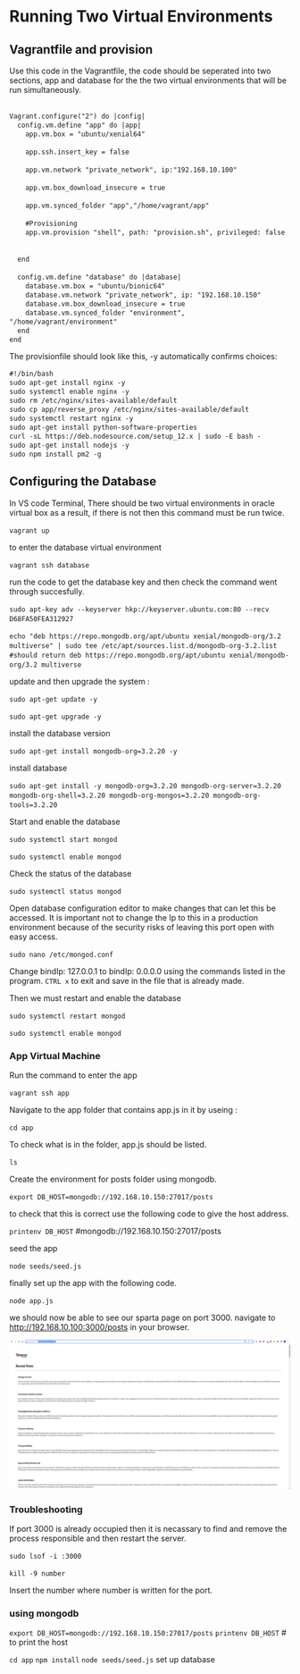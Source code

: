 # Running Two Virtual Environments

## Vagrantfile and provision

Use this code in the Vagrantfile, the code should be seperated into two sections, app and database for the the two virtual environments that will be run simultaneously.

```

Vagrant.configure("2") do |config|
  config.vm.define "app" do |app|
    app.vm.box = "ubuntu/xenial64"

    app.ssh.insert_key = false

    app.vm.network "private_network", ip:"192.168.10.100"

    app.vm.box_download_insecure = true

    app.vm.synced_folder "app","/home/vagrant/app"

    #Provisioning
    app.vm.provision "shell", path: "provision.sh", privileged: false
    

  end

  config.vm.define "database" do |database|
    database.vm.box = "ubuntu/bionic64"
    database.vm.network "private_network", ip: "192.168.10.150"
    database.vm.box_download_insecure = true
    database.vm.synced_folder "environment", "/home/vagrant/environment"
  end
end

```



The provisionfile should look like this, -y automatically confirms choices:

```
#!/bin/bash
sudo apt-get install nginx -y
sudo systemctl enable nginx -y
sudo rm /etc/nginx/sites-available/default
sudo cp app/reverse_proxy /etc/nginx/sites-available/default
sudo systemctl restart nginx -y
sudo apt-get install python-software-properties
curl -sL https://deb.nodesource.com/setup_12.x | sudo -E bash -
sudo apt-get install nodejs -y
sudo npm install pm2 -g
```

## Configuring the Database

In VS code Terminal, There should be two virtual environments in oracle virtual box as a result, if there is not then this command must be run twice.

`vagrant up`

to enter the database virtual environment

`vagrant ssh database`

run the code to get the database key and then check the command went through succesfully.

`sudo apt-key adv --keyserver hkp://keyserver.ubuntu.com:80 --recv D68FA50FEA312927`

`echo "deb https://repo.mongodb.org/apt/ubuntu xenial/mongodb-org/3.2 multiverse" | sudo tee /etc/apt/sources.list.d/mongodb-org-3.2.list #should return deb https://repo.mongodb.org/apt/ubuntu xenial/mongodb-org/3.2 multiverse`

update and then upgrade the system :

`sudo apt-get update -y`

`sudo apt-get upgrade -y`

install the database version

`sudo apt-get install mongodb-org=3.2.20 -y`

install database

`sudo apt-get install -y mongodb-org=3.2.20 mongodb-org-server=3.2.20 mongodb-org-shell=3.2.20 mongodb-org-mongos=3.2.20 mongodb-org-tools=3.2.20`

Start and enable the database

`sudo systemctl start mongod`

`sudo systemctl enable mongod`

Check the status of the database

`sudo systemctl status mongod`

Open database configuration editor to make changes that can let this be accessed. It is important not to change the Ip to this in a production environment because of the security risks of leaving this port open with easy access.

`sudo nano /etc/mongod.conf`

Change bindIp: 127.0.0.1  to bindIp: 0.0.0.0 using the commands listed in the program. `CTRL x` to exit and save in the file that is already made.

Then we must restart and enable the database

`sudo systemctl restart mongod`

`sudo systemctl enable mongod`

### App Virtual Machine

Run the command to enter the app

`vagrant ssh app`

Navigate to the app folder that contains app.js in it by useing :

`cd app`

To check what is in the folder, app.js should be listed.

`ls`

Create the environment for posts folder using mongodb.

`export DB_HOST=mongodb://192.168.10.150:27017/posts`

to check that this is correct use the following code to give the host address. 

` printenv DB_HOST ` #mongodb://192.168.10.150:27017/posts

seed the app

`node seeds/seed.js`

finally set up the app with the following code.

`node app.js`

we should now be able to see our sparta page on port 3000. navigate to http://192.168.10.100:3000/posts in your browser.

![](finalpage.png)

### Troubleshooting

If port 3000 is already occupied then it is necassary to find and remove the process responsible and then restart the server.

`sudo lsof -i :3000`

`kill -9 number`

Insert the number where number is written for the port.


### using mongodb

`export DB_HOST=mongodb://192.168.10.150:27017/posts`
`printenv DB_HOST` # to print the host

`cd app`
`npm install` 
`node seeds/seed.js` set up database
